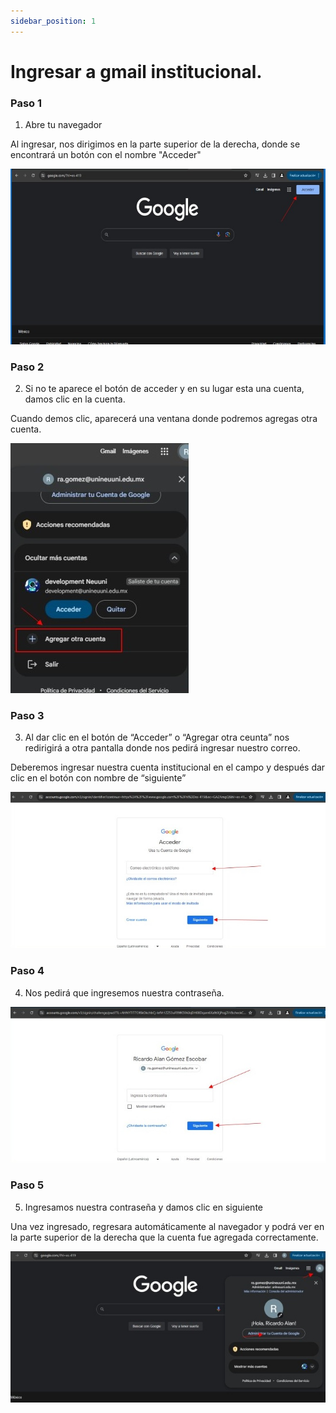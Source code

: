 ```yaml
---
sidebar_position: 1
---
```


# Ingresar a gmail institucional.

### Paso 1
1. Abre tu navegador

Al ingresar, nos dirigimos en la parte superior de la derecha, donde se encontrará un botón con el nombre "Acceder"

![navegador](./img/gmail1.jpg)

### Paso 2
2. Si no te aparece el botón de acceder y en su lugar esta una cuenta, damos clic en la cuenta.

Cuando demos clic, aparecerá una ventana donde podremos agregas otra cuenta.

![navegador](./img/gmail2.jpg)

### Paso 3
3. Al dar clic en el botón de “Acceder” o “Agregar otra ceunta” nos redirigirá a otra pantalla donde nos 
pedirá ingresar nuestro correo.

Deberemos ingresar nuestra cuenta institucional en el campo y después dar clic en el botón con 
nombre de “siguiente”

![navegador](./img/gmail3.jpg)

### Paso 4
4. Nos pedirá que ingresemos nuestra contraseña.

![navegador](./img/gmail4.jpg)

### Paso 5
5. Ingresamos nuestra contraseña y damos clic en siguiente

Una vez ingresado, regresara automáticamente al navegador y podrá ver en la parte superior de la 
derecha que la cuenta fue agregada correctamente.

![navegador](./img/gmail5.jpg)

